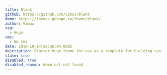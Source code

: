 ```yaml
---
title: Blank
github: https://github.com/vimux/blank
demo: https://themes.gohugo.io/theme/blank/
author: Vimux
ssg:
  - Hugo
cms:
  - No Cms
date: 2016-10-14T20:36:04.000Z
description: Starter Hugo theme for use as a template for building custom themes
stale: true
disabled: true
disabled_reason: demo url not found
---
```


